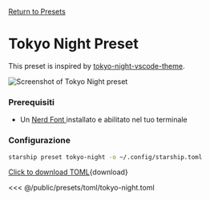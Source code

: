 [Return to Presets](./#pastel-powerline)

# Tokyo Night Preset

This preset is inspired by [tokyo-night-vscode-theme](https://github.com/enkia/tokyo-night-vscode-theme).

![Screenshot of Tokyo Night preset](/presets/img/tokyo-night.png)

### Prerequisiti

- Un [ Nerd Font ](https://www.nerdfonts.com/) installato e abilitato nel tuo terminale

### Configurazione

```sh
starship preset tokyo-night -o ~/.config/starship.toml
```

[Click to download TOML](/presets/toml/tokyo-night.toml){download}

<<< @/public/presets/toml/tokyo-night.toml
